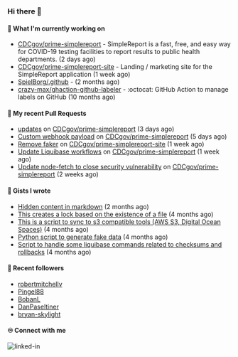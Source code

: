 ### Hi there 👋

#### 🚀 What I'm currently working on

- [CDCgov/prime-simplereport](https://github.com/CDCgov/prime-simplereport) - SimpleReport is a fast, free, and easy way for COVID-19 testing facilities to report results to public health departments. (2 days ago)
- [CDCgov/prime-simplereport-site](https://github.com/CDCgov/prime-simplereport-site) - Landing / marketing site for the SimpleReport application (1 week ago)
- [SpielBorg/.github](https://github.com/SpielBorg/.github) -  (2 months ago)
- [crazy-max/ghaction-github-labeler](https://github.com/crazy-max/ghaction-github-labeler) - :octocat: GitHub Action to manage labels on GitHub (10 months ago)

#### 🔨 My recent Pull Requests

- [updates](https://github.com/CDCgov/prime-simplereport/pull/6350) on [CDCgov/prime-simplereport](https://github.com/CDCgov/prime-simplereport) (3 days ago)
- [Custom webhook payload](https://github.com/CDCgov/prime-simplereport/pull/6323) on [CDCgov/prime-simplereport](https://github.com/CDCgov/prime-simplereport) (5 days ago)
- [Remove faker](https://github.com/CDCgov/prime-simplereport-site/pull/581) on [CDCgov/prime-simplereport-site](https://github.com/CDCgov/prime-simplereport-site) (1 week ago)
- [Update Liquibase workflows](https://github.com/CDCgov/prime-simplereport/pull/6294) on [CDCgov/prime-simplereport](https://github.com/CDCgov/prime-simplereport) (1 week ago)
- [Update node-fetch to close security vulnerability](https://github.com/CDCgov/prime-simplereport/pull/6242) on [CDCgov/prime-simplereport](https://github.com/CDCgov/prime-simplereport) (2 weeks ago)

#### 📓 Gists I wrote

- [Hidden content in markdown](https://gist.github.com/cffeb79c933f98279c46906f390fd3a0) (2 months ago)
- [This creates a lock based on the existence of a file](https://gist.github.com/6bb524c02a636a478f49d7387f57869b) (4 months ago)
- [This is a script to sync to s3 compatible tools (AWS S3, Digital Ocean Spaces)](https://gist.github.com/7a42ab3b5203a9eca579f0a80a9dc63b) (4 months ago)
- [Python script to generate fake data](https://gist.github.com/ea13a03b628e2d682334c0adf38400c5) (4 months ago)
- [Script to handle some liquibase commands related to checksums and rollbacks](https://gist.github.com/ac68b4781c7c500bf5c2aa9bd4aaff7c) (4 months ago)

#### 👯 Recent followers

- [robertmitchellv](https://github.com/robertmitchellv)
- [Pingel88](https://github.com/Pingel88)
- [BobanL](https://github.com/BobanL)
- [DanPaseltiner](https://github.com/DanPaseltiner)
- [bryan-skylight](https://github.com/bryan-skylight)

#### ♾️ Connect with me
[<img align="left" alt="linked-in" src="https://img.shields.io/badge/linkedin-%230077B5.svg?&style=for-the-badge&logo=linkedin&logoColor=white" />](https://www.linkedin.com/in/alismx)
